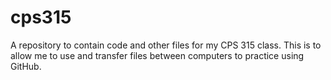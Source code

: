 # cps315
A repository to contain code and other files for my CPS 315 class. This is to allow me to use and transfer files between computers to practice using GitHub.
